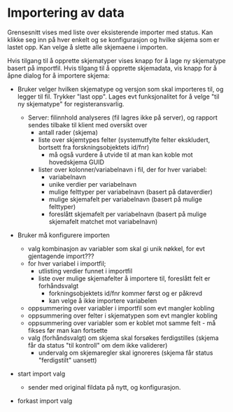 # Importering av data

Grensesnitt vises med liste over eksisterende importer med status. Kan klikke seg inn på hver enkelt og se konfigurasjon og hvilke skjema som er lastet opp. Kan velge å slette alle skjemaene i importen.

Hvis tilgang til å opprette skjematyper vises knapp for å lage ny skjematype basert på importfil.
Hvis tilgang til å opprette skjemadata, vis knapp for å åpne dialog for å importere skjema:

* Bruker velger hvilken skjematype og versjon som skal importeres til, og legger til fil. Trykker "last opp". Lages evt funksjonalitet for å velge "til ny skjematype" for registeransvarlig.

	* Server: filinnhold analyseres (fil lagres ikke på server), og rapport sendes tilbake til klient med oversikt over
		* antall rader (skjema)
		* liste over skjemtypes felter (systemutfylte felter ekskludert, bortsett fra forskningsobjektets id/fnr)
			* må også vurdere å utvide til at man kan koble mot hovedskjema GUID
		* lister over kolonner/variabelnavn i fil, der for hver variabel:
			* variabelnavn
			* unike verdier per variabelnavn
			* mulige felttyper per variabelnavn (basert på dataverdier)
			* mulige skjemafelt per variabelnavn (basert på mulige felttyper)
			* foreslått skjemafelt per variabelnavn (basert på mulige skjemafelt matchet mot variabelnavn)
			
* Bruker må konfigurere importen
	* valg kombinasjon av variabler som skal gi unik nøkkel, for evt gjentagende import???
	* for hver variabel i importfil;
		* utlisting verdier funnet i importfil
		* liste over mulige skjemafelter å importere til, foreslått felt er forhåndsvalgt
			- forkningsobjektets id/fnr kommer først og er påkrevd
			- kan velge å ikke importere variabelen
	* oppsummering over variabler i importfil som evt mangler kobling
	* oppsummering over felter i skjematypen som evt mangler kobling
	* oppsummering over variabler som er koblet mot samme felt - må fikses før man kan fortsette
	* valg (forhåndsvalgt) om skjema skal forsøkes ferdigstilles (skjema får da status "til kontroll" om dem ikke validerer)
		* undervalg om skjemaregler skal ignoreres (skjema får status "ferdigstilt" uansett)

* start import valg
	* sender med original fildata på nytt, og konfigurasjon.
* forkast import valg
